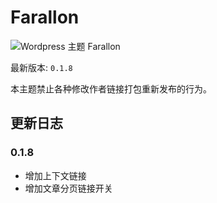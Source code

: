 # Farallon

![Wordpress 主题 Farallon](https://static.fatesinger.com/2023/06/u1ak8xgmyn9ec24r.png)

最新版本: `0.1.8`

本主题禁止各种修改作者链接打包重新发布的行为。

## 更新日志

### 0.1.8

- 增加上下文链接
- 增加文章分页链接开关
